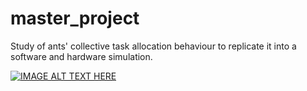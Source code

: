 # master_project
Study of ants' collective task allocation behaviour to replicate it into a software and hardware simulation.

[![IMAGE ALT TEXT HERE](https://img.youtube.com/vi/vocwIVovs0Y/0.jpg)](https://www.youtube.com/watch?v=vocwIVovs0Y)
